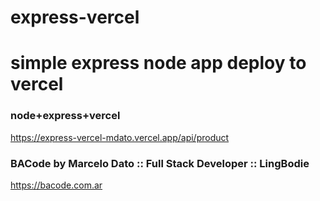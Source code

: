 # express-vercel
# simple express node app deploy to vercel
### node+express+vercel
https://express-vercel-mdato.vercel.app/api/product

### BACode by Marcelo Dato :: Full Stack Developer :: LingBodie
https://bacode.com.ar

